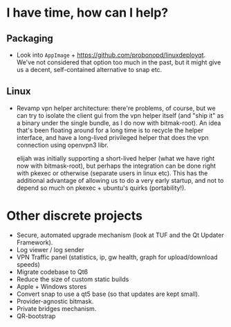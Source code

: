 # I have time, how can I help?

## Packaging

* Look into `AppImage` + https://github.com/probonopd/linuxdeployqt.
  We've not considered that option too much in the past, but it might give us
  a decent, self-contained alternative to snap etc.
 
## Linux

* Revamp vpn helper architecture: there're problems, of course, but we can try
  to isolate the client gui from the vpn helper itself (and "ship it" as
  a binary under the single bundle, as I do now with bitmak-root). An idea
  that's been floating around for a long time is to recycle the helper
  interface, and have a long-lived privileged helper that does the vpn
  connection using openvpn3 libr.

  elijah was initially supporting a short-lived helper (what we have right now
  with bitmask-root), but perhaps the integration can be done right with pkexec
  or otherwise (separate users in linux etc). This has the additional advantage
  of allowing us to do a very early startup, and not to depend so much on
  pkexec + ubuntu's quirks (portability!).

# Other discrete projects

* Secure, automated upgrade mechanism (look at TUF and the Qt Updater Framework).
* Log viewer / log sender
* VPN Traffic panel (statistics, ip, gw health, graph for upload/download speeds)
* Migrate codebase to Qt6
* Reduce the size of custom static builds
* Apple + Windows stores
* Convert snap to use a qt5 base (so that updates are kept small).
* Provider-agnostic bitmask.
* Private bridges mechanism.
* QR-bootstrap

